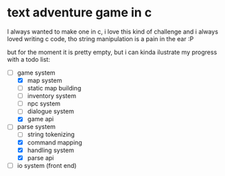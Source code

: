 # text adventure game in c
I always wanted to make one in c, i love this kind of challenge
and i always loved writing c code, tho string manipulation is
a pain in the ear :P

but for the moment it is pretty empty, but i can kinda ilustrate
my progress with a todo list:
- [ ] game system
    - [x] map system
    - [ ] static map building
    - [ ] inventory system
    - [ ] npc system
    - [ ] dialogue system
    - [x] game api
- [ ] parse system
    - [ ] string tokenizing
    - [x] command mapping
    - [x] handling system
    - [x] parse api
- [ ] io system (front end)
